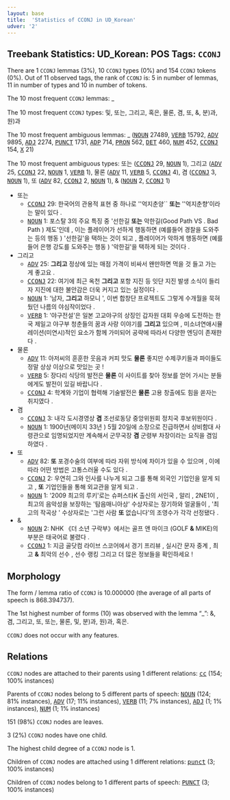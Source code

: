 ```yaml
---
layout: base
title:  'Statistics of CCONJ in UD_Korean'
udver: '2'
---
```


## Treebank Statistics: UD_Korean: POS Tags: `CCONJ`

There are 1 `CCONJ` lemmas (3%), 10 `CCONJ` types (0%) and 154 `CCONJ` tokens (0%).
Out of 11 observed tags, the rank of `CCONJ` is: 5 in number of lemmas, 11 in number of types and 10 in number of tokens.

The 10 most frequent `CCONJ` lemmas: _

The 10 most frequent `CCONJ` types:  및, 또는, 그리고, 혹은, 물론, 겸, 또, &amp;, 분)과, 원)과

The 10 most frequent ambiguous lemmas: _ (<tt><a href="ko-pos-NOUN.html">NOUN</a></tt> 27489, <tt><a href="ko-pos-VERB.html">VERB</a></tt> 15792, <tt><a href="ko-pos-ADV.html">ADV</a></tt> 9895, <tt><a href="ko-pos-ADJ.html">ADJ</a></tt> 2274, <tt><a href="ko-pos-PUNCT.html">PUNCT</a></tt> 1731, <tt><a href="ko-pos-ADP.html">ADP</a></tt> 714, <tt><a href="ko-pos-PRON.html">PRON</a></tt> 562, <tt><a href="ko-pos-DET.html">DET</a></tt> 460, <tt><a href="ko-pos-NUM.html">NUM</a></tt> 452, <tt><a href="ko-pos-CCONJ.html">CCONJ</a></tt> 154, <tt><a href="ko-pos-X.html">X</a></tt> 21)

The 10 most frequent ambiguous types:  또는 (<tt><a href="ko-pos-CCONJ.html">CCONJ</a></tt> 29, <tt><a href="ko-pos-NOUN.html">NOUN</a></tt> 1), 그리고 (<tt><a href="ko-pos-ADV.html">ADV</a></tt> 25, <tt><a href="ko-pos-CCONJ.html">CCONJ</a></tt> 22, <tt><a href="ko-pos-NOUN.html">NOUN</a></tt> 1, <tt><a href="ko-pos-VERB.html">VERB</a></tt> 1), 물론 (<tt><a href="ko-pos-ADV.html">ADV</a></tt> 11, <tt><a href="ko-pos-VERB.html">VERB</a></tt> 5, <tt><a href="ko-pos-CCONJ.html">CCONJ</a></tt> 4), 겸 (<tt><a href="ko-pos-CCONJ.html">CCONJ</a></tt> 3, <tt><a href="ko-pos-NOUN.html">NOUN</a></tt> 1), 또 (<tt><a href="ko-pos-ADV.html">ADV</a></tt> 82, <tt><a href="ko-pos-CCONJ.html">CCONJ</a></tt> 2, <tt><a href="ko-pos-NOUN.html">NOUN</a></tt> 1), &amp; (<tt><a href="ko-pos-NOUN.html">NOUN</a></tt> 2, <tt><a href="ko-pos-CCONJ.html">CCONJ</a></tt> 1)


* 또는
  * <tt><a href="ko-pos-CCONJ.html">CCONJ</a></tt> 29: 한국어의 관용적 표현 중 하나로 ''억지춘양`` <b>또는</b> ''억지춘향’이라는 말이 있다 .
  * <tt><a href="ko-pos-NOUN.html">NOUN</a></tt> 1: 포스탈 3의 주요 특징 중 '선한길 <b>또는</b> 악한길(Good Path VS . Bad Path ) 제도'인데 , 이는 플레이어가 선하게 행동하면 (예를들어 경찰을 도와주는 등의 행동 ) '선한길'을 택하는 것이 되고 , 플레이어가 악하게 행동하면 (예를 들어 은행 강도를 도와주는 행동 ) '악한길'을 택하게 되는 것이다 .
* 그리고
  * <tt><a href="ko-pos-ADV.html">ADV</a></tt> 25: <b>그리고</b> 정상에 있는 매점 가격이 비싸서 왠만하면 먹을 것 들고 가는 게 좋고요 .
  * <tt><a href="ko-pos-CCONJ.html">CCONJ</a></tt> 22: 여기에 최근 옥천 <b>그리고</b> 포항 지진 등 잇단 지진 발생 소식이 들리자 지진에 대한 불안감은 더욱 커지고 있는 실정이다 .
  * <tt><a href="ko-pos-NOUN.html">NOUN</a></tt> 1: '남자, <b>그리고</b> 하모니 ', 이번 합창단 프로젝트도 그렇게 수개월을 묵혀뒀던 나름의 야심작이었다 .
  * <tt><a href="ko-pos-VERB.html">VERB</a></tt> 1: '야구전설'은 일본 고교야구의 상징인 갑자원 대회 우승에 도전하는 한국 제일고 야구부 청춘들의 꿈과 사랑 이야기를 <b>그리고</b> 있으며 , 미소녀연애시뮬레이션(미연시)적인 요소가 함께 가미되어 공략에 따라서 다양한 엔딩이 존재한다 .
* 물론
  * <tt><a href="ko-pos-ADV.html">ADV</a></tt> 11: 아저씨의 훈훈한 웃음과 커피 맛도 <b>물론</b> 좋지만 수제쿠키들과 파이들도 정말 상상 이상으로 맛있는 곳 !
  * <tt><a href="ko-pos-VERB.html">VERB</a></tt> 5: 장다리 식당의 발전은 <b>물론</b> 이 사이트를 찾아 정보를 얻어 가시는 분들에게도 발전이 있길 바랍니다 .
  * <tt><a href="ko-pos-CCONJ.html">CCONJ</a></tt> 4: 학계와 기업이 협력해 기술발전은 <b>물론</b> 고용 창출에도 힘을 쏟자는 취지였다 .
* 겸
  * <tt><a href="ko-pos-CCONJ.html">CCONJ</a></tt> 3: 내각 도시경영상 <b>겸</b> 조선로동당 중앙위원회 정치국 후보위원이다 .
  * <tt><a href="ko-pos-NOUN.html">NOUN</a></tt> 1: 1900년(메이지 33년 ) 5월 20일에 소장으로 진급하면서 상비함대 사령관으로 임명되었지만 계속해서 군무국장 <b>겸</b> 군령부 차장이라는 요직을 겸임하였다 .
* 또
  * <tt><a href="ko-pos-ADV.html">ADV</a></tt> 82: <b>또</b> 포경수술의 여부에 따라 자위 방식에 차이가 있을 수 있으며 , 이에 따라 어떤 방법은 고통스러울 수도 있다 .
  * <tt><a href="ko-pos-CCONJ.html">CCONJ</a></tt> 2: 우연히 그와 인사를 나누게 되고 그를 통해 외국인 기업인을 알게 되고 , <b>또</b> 기업인들을 통해 외교관을 알게 되고 .
  * <tt><a href="ko-pos-NOUN.html">NOUN</a></tt> 1: '2009 최고의 루키'로는 슈퍼스타K 출신의 서인국 , 알리 , 2NE1이 , 최고의 음악성을 보장하는 '탐음매니아상' 수상자로는 장기하와 얼굴들이 , '최고의 작곡상 ' 수상자로는 '그런 사람 <b>또</b> 없습니다'의 조영수가 각각 선정됐다 .
* &amp;
  * <tt><a href="ko-pos-NOUN.html">NOUN</a></tt> 2: NHK 《더 소년 구락부》에서는 골프 앤 마이크 (GOLF <b>&amp;</b> MIKE)의 부분은 태국어로 불렸다 .
  * <tt><a href="ko-pos-CCONJ.html">CCONJ</a></tt> 1: 지금 골닷컴 라이브 스코어에서 경기 프리뷰 , 실시간 문자 중계 , 최고 <b>&amp;</b> 최악의 선수 , 선수 랭킹 그리고 더 많은 정보들을 확인하세요 !

## Morphology

The form / lemma ratio of `CCONJ` is 10.000000 (the average of all parts of speech is 868.394737).

The 1st highest number of forms (10) was observed with the lemma “_”: &amp;, 겸, 그리고, 또, 또는, 물론, 및, 분)과, 원)과, 혹은.

`CCONJ` does not occur with any features.


## Relations

`CCONJ` nodes are attached to their parents using 1 different relations: <tt><a href="ko-dep-cc.html">cc</a></tt> (154; 100% instances)

Parents of `CCONJ` nodes belong to 5 different parts of speech: <tt><a href="ko-pos-NOUN.html">NOUN</a></tt> (124; 81% instances), <tt><a href="ko-pos-ADV.html">ADV</a></tt> (17; 11% instances), <tt><a href="ko-pos-VERB.html">VERB</a></tt> (11; 7% instances), <tt><a href="ko-pos-ADJ.html">ADJ</a></tt> (1; 1% instances), <tt><a href="ko-pos-NUM.html">NUM</a></tt> (1; 1% instances)

151 (98%) `CCONJ` nodes are leaves.

3 (2%) `CCONJ` nodes have one child.

The highest child degree of a `CCONJ` node is 1.

Children of `CCONJ` nodes are attached using 1 different relations: <tt><a href="ko-dep-punct.html">punct</a></tt> (3; 100% instances)

Children of `CCONJ` nodes belong to 1 different parts of speech: <tt><a href="ko-pos-PUNCT.html">PUNCT</a></tt> (3; 100% instances)

